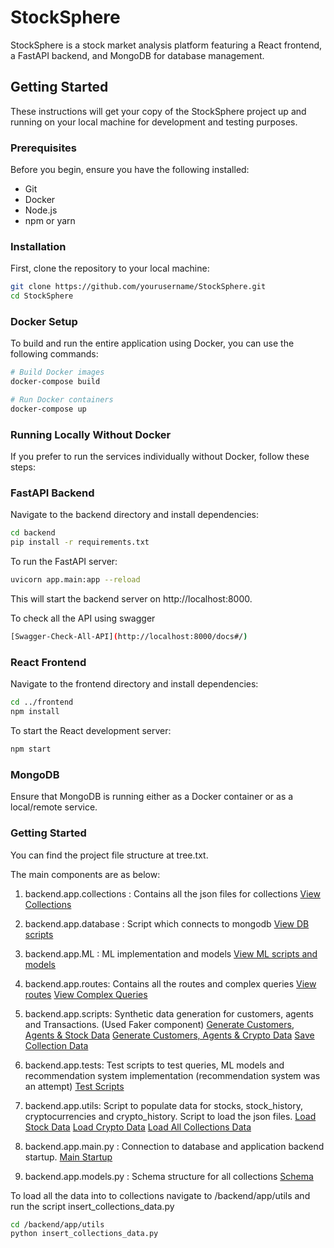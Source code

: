 # StockSphere

StockSphere is a stock market analysis platform featuring a React frontend, a FastAPI backend, and MongoDB for database management.

## Getting Started

These instructions will get your copy of the StockSphere project up and running on your local machine for development and testing purposes. 

### Prerequisites

Before you begin, ensure you have the following installed:
- Git
- Docker
- Node.js
- npm or yarn

### Installation

First, clone the repository to your local machine:

```bash
git clone https://github.com/yourusername/StockSphere.git
cd StockSphere
```

### Docker Setup

To build and run the entire application using Docker, you can use the following commands:

```bash
# Build Docker images
docker-compose build

# Run Docker containers
docker-compose up
```

### Running Locally Without Docker

If you prefer to run the services individually without Docker, follow these steps:

### FastAPI Backend
Navigate to the backend directory and install dependencies:

```bash
cd backend
pip install -r requirements.txt
```

To run the FastAPI server:

```bash
uvicorn app.main:app --reload
```

This will start the backend server on http://localhost:8000.


To check all the API using swagger

```bash
[Swagger-Check-All-API](http://localhost:8000/docs#/)
```
### React Frontend

Navigate to the frontend directory and install dependencies:

```bash
cd ../frontend
npm install
```

To start the React development server:

```bash
npm start
```

### MongoDB

Ensure that MongoDB is running either as a Docker container or as a local/remote service.

### Getting Started

You can find the project file structure at tree.txt.

The main components are as below:

1) backend.app.collections : Contains all the json files for collections
[View Collections](https://github.com/abhishekjallawaram/StockSphere/tree/main/backend/app/collections)

2) backend.app.database : Script which connects to mongodb
[View DB scripts](https://github.com/abhishekjallawaram/StockSphere/tree/main/backend/app/database)

3) backend.app.ML : ML implementation and models
[View ML scripts and models](https://github.com/abhishekjallawaram/StockSphere/tree/main/backend/app/ML)

4) backend.app.routes: Contains all the routes and complex queries
[View routes](https://github.com/abhishekjallawaram/StockSphere/tree/main/backend/app/routes)
[View Complex Queries](https://github.com/abhishekjallawaram/StockSphere/tree/main/backend/app/routes/queries.py)

5) backend.app.scripts: Synthetic data generation for customers, agents and Transactions. (Used Faker component)
[Generate Customers, Agents & Stock Data](https://github.com/abhishekjallawaram/StockSphere/tree/main/backend/app/scripts/generate_data.py)
[Generate Customers, Agents & Crypto Data](https://github.com/abhishekjallawaram/StockSphere/tree/main/backend/app/scripts/generate_data_crypto.py)
[Save Collection Data](https://github.com/abhishekjallawaram/StockSphere/tree/main/backend/app/scripts/collections-save.py)

6) backend.app.tests: Test scripts to test queries, ML models and recommendation system implementation (recommendation system was an attempt) 
[Test Scripts](https://github.com/abhishekjallawaram/StockSphere/tree/main/backend/app/tests)

7) backend.app.utils: Script to populate data for stocks, stock_history, cryptocurrencies and crypto_history. Script to load the json files.
[Load Stock Data](https://github.com/abhishekjallawaram/StockSphere/tree/main/backend/app/utils/yahoo_finance.py)
[Load Crypto Data](https://github.com/abhishekjallawaram/StockSphere/tree/main/backend/app/utils/yahoo_finance_crypto.py)
[Load All Collections Data](https://github.com/abhishekjallawaram/StockSphere/tree/main/backend/app/utils/insert_collections_data.py)

8) backend.app.main.py : Connection to database and application backend startup.
[Main Startup](https://github.com/abhishekjallawaram/StockSphere/tree/main/backend/app/main.py)

9) backend.app.models.py : Schema structure for all collections
[Schema](https://github.com/abhishekjallawaram/StockSphere/tree/main/backend/app/models.py)

To load all the data into to collections navigate to /backend/app/utils and run the script insert_collections_data.py

```bash
cd /backend/app/utils
python insert_collections_data.py
```

